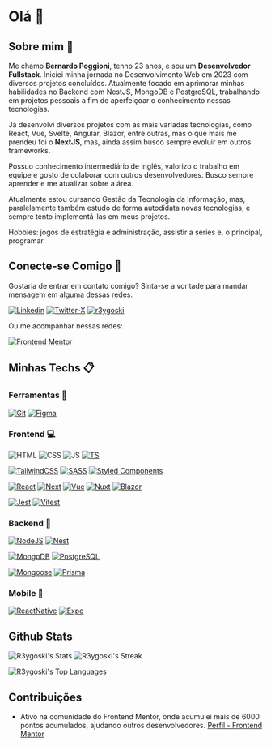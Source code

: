 # Olá :wave:

## Sobre mim :notebook:

Me chamo **Bernardo Poggioni**, tenho 23 anos, e sou um **Desenvolvedor Fullstack**. Iniciei minha jornada no Desenvolvimento Web em 2023 com diversos projetos concluídos. Atualmente focado em aprimorar minhas habilidades no Backend com NestJS, MongoDB e PostgreSQL, trabalhando em projetos pessoais a fim de aperfeiçoar o conhecimento nessas tecnologias.

Já desenvolvi diversos projetos com as mais variadas tecnologias, como React, Vue, Svelte, Angular, Blazor, entre outras, mas o que mais me prendeu foi o **NextJS**, mas, ainda assim busco sempre evoluir em outros frameworks.

Possuo conhecimento intermediário de inglês, valorizo o trabalho em equipe e gosto de colaborar com outros desenvolvedores. Busco sempre aprender e me atualizar sobre a área.

Atualmente estou cursando Gestão da Tecnologia da Informação, mas, paralelamente também estudo de forma autodidata novas tecnologias, e sempre tento implementá-las em meus projetos.

Hobbies: jogos de estratégia e administração, assistir a séries e, o principal, programar.

## Conecte-se Comigo :speech_balloon:

Gostaria de entrar em contato comigo? Sinta-se a vontade para mandar mensagem em alguma dessas redes:

[![Linkedin](https://img.shields.io/badge/-LinkedIn-0A66C2?logo=linkedin&logoColor=white&style=for-the-badge)](https://www.linkedin.com/in/bernardo-poggioni-3746a42a5)
[![Twitter-X](https://img.shields.io/badge/-Twitter_/_X-000000?logo=x&logoColor=white&style=for-the-badge)](https://x.com/Bernardo_pog)
[![r3ygoski](https://img.shields.io/badge/-r3ygoski-5763ED?logo=discord&logoColor=white&style=for-the-badge)]()

Ou me acompanhar nessas redes:

[![Frontend Mentor](https://img.shields.io/badge/-Frontend_Mentor-3F54A3?logo=frontendmentor&logoColor=white&style=for-the-badge)](https://www.frontendmentor.io/profile/R3ygoski)

## Minhas Techs :clipboard:

### Ferramentas :hammer:

[![Git](https://img.shields.io/badge/-Git-F05032?logo=git&logoColor=white&style=for-the-badge)](https://git-scm.com/)
[![Figma](https://img.shields.io/badge/-Figma-F24E1E?logo=figma&logoColor=white&style=for-the-badge)](https://www.figma.com/pt-br/)

### Frontend :computer:

![HTML](https://img.shields.io/badge/-HTML-E34F26?logo=html5&logoColor=white&style=for-the-badge)
![CSS](https://img.shields.io/badge/-CSS-1572B6?logo=css3&logoColor=white&style=for-the-badge)
![JS](https://img.shields.io/badge/-JavaScript-F7DF1E?logo=javascript&logoColor=181818&style=for-the-badge)
[![TS](https://img.shields.io/badge/-TypeScript-3178C6?logo=typescript&logoColor=white&style=for-the-badge)](https://www.typescriptlang.org/)

[![TailwindCSS](https://img.shields.io/badge/-TailwindCSS-06B6D4?logo=tailwindcss&logoColor=white&style=for-the-badge)](https://tailwindcss.com/)
[![SASS](https://img.shields.io/badge/-SASS-CC6699?logo=sass&logoColor=white&style=for-the-badge)](https://sass-lang.com/)
[![Styled Components](https://img.shields.io/badge/-Styled_Components-DB7093?logo=styledcomponents&logoColor=white&style=for-the-badge)](https://styled-components.com/)

[![React](https://img.shields.io/badge/-React-61DAFB?logo=react&logoColor=181818&style=for-the-badge)](https://react.dev/)
[![Next](https://img.shields.io/badge/-NextJS-000000?logo=nextdotjs&logoColor=white&style=for-the-badge)](https://nextjs.org/)
[![Vue](https://img.shields.io/badge/-Vue-4FC08D?logo=vuedotjs&logoColor=white&style=for-the-badge)](https://vuejs.org/)
[![Nuxt](https://img.shields.io/badge/-NuxtJS-00DC82?logo=nuxt&logoColor=white&style=for-the-badge)](https://nuxt.com/)
[![Blazor](https://img.shields.io/badge/-Blazor-512BD4?logo=blazor&logoColor=white&style=for-the-badge)](https://dotnet.microsoft.com/pt-br/apps/aspnet/web-apps/blazor)

[![Jest](https://img.shields.io/badge/-Jest-C21325?logo=jest&logoColor=white&style=for-the-badge)](https://jestjs.io/pt-BR/)
[![Vitest](https://img.shields.io/badge/-Vitest-6E9F18?logo=vitest&logoColor=white&style=for-the-badge)](https://vitest.dev/)

### Backend :floppy_disk:

[![NodeJS](https://img.shields.io/badge/-NodeJS-5FA04E?logo=nodedotjs&logoColor=white&style=for-the-badge)](https://nodejs.org/en)
[![Nest](https://img.shields.io/badge/-Nest-E0234E?logo=nestjs&logoColor=white&style=for-the-badge)](https://nestjs.com/)

[![MongoDB](https://img.shields.io/badge/-MongoDB-47A248?logo=mongodb&logoColor=white&style=for-the-badge)](https://www.mongodb.com/pt-br)
[![PostgreSQL](https://img.shields.io/badge/-PostgreSQL-4169E1?logo=postgresql&logoColor=white&style=for-the-badge)](https://www.postgresql.org/)

[![Mongoose](https://img.shields.io/badge/-Mongoose-880000?logo=mongoose&logoColor=white&style=for-the-badge)](https://mongoosejs.com/)
[![Prisma](https://img.shields.io/badge/-Prisma-002740?logo=prisma&logoColor=white&style=for-the-badge)](https://www.prisma.io/)

### Mobile :iphone:

[![ReactNative](https://img.shields.io/badge/-React_Native-61DAFB?logo=react&logoColor=181818&style=for-the-badge)](https://reactnative.dev/)
[![Expo](https://img.shields.io/badge/-Expo-000020?logo=expo&logoColor=white&style=for-the-badge)](https://expo.dev/)

## Github Stats

![R3ygoski's Stats](https://github-readme-stats.vercel.app/api?username=R3ygoski&theme=react&show_icons=true&hide_border=true&count_private=true)
![R3ygoski's Streak](https://github-readme-streak-stats.herokuapp.com/?user=R3ygoski&theme=react&hide_border=true)

![R3ygoski's Top Languages](https://github-readme-stats.vercel.app/api/top-langs/?username=R3ygoski&theme=react&show_icons=true&hide_border=true&layout=compact)

## Contribuições

- Ativo na comunidade do Frontend Mentor, onde acumulei mais de 6000 pontos acumulados, ajudando outros desenvolvedores. [Perfil - Frontend Mentor](https://www.frontendmentor.io/profile/R3ygoski)
